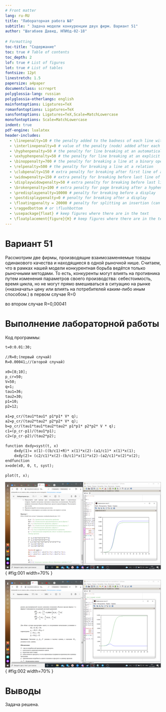 ```yaml
---
# Front matter
lang: ru-RU
title: "Лабораторная работа №8"
subtitle: " Задача модели конкуренции двух фирм. Вариант 51"
author: "Шагабаев Давид, НПИбд-02-18"

# Formatting
toc-title: "Содержание"
toc: true # Table of contents
toc_depth: 2
lof: true # List of figures
lot: true # List of tables
fontsize: 12pt
linestretch: 1.5
papersize: a4paper
documentclass: scrreprt
polyglossia-lang: russian
polyglossia-otherlangs: english
mainfontoptions: Ligatures=TeX
romanfontoptions: Ligatures=TeX
sansfontoptions: Ligatures=TeX,Scale=MatchLowercase
monofontoptions: Scale=MatchLowercase
indent: true
pdf-engine: lualatex
header-includes:
  - \linepenalty=10 # the penalty added to the badness of each line within a paragraph (no associated penalty node) Increasing the value makes tex try to have fewer lines in the paragraph.
  - \interlinepenalty=0 # value of the penalty (node) added after each line of a paragraph.
  - \hyphenpenalty=50 # the penalty for line breaking at an automatically inserted hyphen
  - \exhyphenpenalty=50 # the penalty for line breaking at an explicit hyphen
  - \binoppenalty=700 # the penalty for breaking a line at a binary operator
  - \relpenalty=500 # the penalty for breaking a line at a relation
  - \clubpenalty=150 # extra penalty for breaking after first line of a paragraph
  - \widowpenalty=150 # extra penalty for breaking before last line of a paragraph
  - \displaywidowpenalty=50 # extra penalty for breaking before last line before a display math
  - \brokenpenalty=100 # extra penalty for page breaking after a hyphenated line
  - \predisplaypenalty=10000 # penalty for breaking before a display
  - \postdisplaypenalty=0 # penalty for breaking after a display
  - \floatingpenalty = 20000 # penalty for splitting an insertion (can only be split footnote in standard LaTeX)
  - \raggedbottom # or \flushbottom
  - \usepackage{float} # keep figures where there are in the text
  - \floatplacement{figure}{H} # keep figures where there are in the text
---
```


# Вариант 51

Рассмотрим две фирмы, производящие взаимозаменяемые товары одинакового качества и находящиеся в одной рыночной нише. Считаем, что в рамках нашей модели конкурентная борьба ведётся только рыночными методами. То есть, конкуренты могут влиять на противника путем изменения параметров своего производства: себестоимость, время цикла, но не могут прямо вмешиваться в ситуацию на рынке («назначать» цену или влиять на потребителей каким-либо иным способом.) 
в первом случае R=0

во втором случае R=0,00041

# Выполнение лабораторной работы

Код программы:

```
t=0:0.01:30;

//R=0;(первый случай)
R=0.00041;//(второй случай)

x0=[8;10];
p_cr=50;
V=50;
q=1;
tau1=36;
tau2=30;
p1=10;
p2=12;

a1=p_cr/(tau1*tau1* p1*p1* V* q);
a2=p_cr/(tau2*tau2* p2*p2* V* q);
b=p_cr/(tau1*tau1*tau2*tau2* p1*p1* p2*p2* V * q);
c1=(p_cr-p1)/(tau1*p1);
c2=(p_cr-p2)/(tau2*p2);

function dxdy=syst(t, x)
    dxdy(1)= x(1)-((b/c1)+R)* x(1)*x(2)-(a1/c1)* x(1)*x(1);
    dxdy(2)= (c2/c1)*x(2)-(b/c1)*x(1)*x(2)-(a2/c1)*x(2)*x(2);
endfunction
x=ode(x0, 0, t, syst);

plot(t, x);
```

![первый случай](image/001.png){ #fig:001 width=70% }

![второй случай](image/002.png){ #fig:002 width=70% }



# Выводы

Задача решена.
